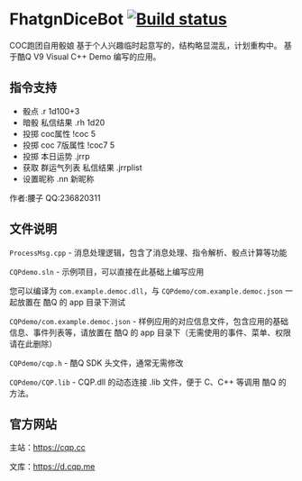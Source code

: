 # FhatgnDiceBot [![Build status](https://ci.appveyor.com/api/projects/status/b45ik9dass1rnrnj?svg=true)](https://ci.appveyor.com/project/Coxxs/cqsdk-vc)
COC跑团自用骰娘
基于个人兴趣临时起意写的，结构略显混乱，计划重构中。
基于酷Q V9 Visual C++ Demo 编写的应用。

指令支持
--------
- 骰点                                                          .r 1d100+3
- 暗骰 私信结果                                                 .rh 1d20
- 投掷 coc属性                                                  !coc 5
- 投掷 coc 7版属性                                              !coc7 5
- 投掷 本日运势                                                 .jrrp
- 获取 群运气列表 私信结果                                      .jrrplist
- 设置昵称                                                      .nn 新昵称

作者:腰子
QQ:236820311

文件说明
--------
`ProcessMsg.cpp` - 消息处理逻辑，包含了消息处理、指令解析、骰点计算等功能

`CQPdemo.sln` - 示例项目，可以直接在此基础上编写应用

您可以编译为 `com.example.democ.dll`，与 `CQPdemo/com.example.democ.json` 一起放置在 酷Q 的 app 目录下测试

`CQPdemo/com.example.democ.json` - 样例应用的对应信息文件，包含应用的基础信息、事件列表等，请放置在 酷Q 的 app 目录下（无需使用的事件、菜单、权限请在此删除）

`CQPdemo/cqp.h` - 酷Q SDK 头文件，通常无需修改

`CQPdemo/CQP.lib` - CQP.dll 的动态连接 .lib 文件，便于 C、C++ 等调用 酷Q 的方法。

官方网站
--------
主站：https://cqp.cc

文库：https://d.cqp.me
